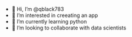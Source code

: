 - 👋 Hi, I’m @qblack783
- 👀 I’m interested in creeating an app
- 🌱 I’m currently learning python
- 💞️ I’m looking to collaborate with data scientists
  
  

<!---
qblack783/qblack783 is a ✨ special ✨ repository because its `README.md` (this file) appears on your GitHub profile.
You can click the Preview link to take a look at your changes.
--->
